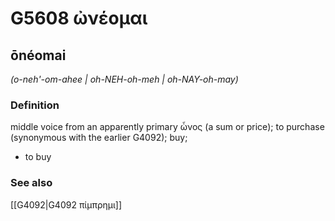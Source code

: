 # G5608 ὠνέομαι

## ōnéomai

_(o-neh'-om-ahee | oh-NEH-oh-meh | oh-NAY-oh-may)_

### Definition

middle voice from an apparently primary ὦνος (a sum or price); to purchase (synonymous with the earlier G4092); buy; 

- to buy

### See also

[[G4092|G4092 πίμπρημι]]
